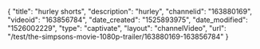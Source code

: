 {
    "title": "hurley shorts",
    "description": "hurley",
    "channelid": "163880169",
    "videoid": "163856784",
    "date_created": "1525893975",
    "date_modified": "1526002229",
    "type": "captivate",
    "layout": "channelVideo",
    "url": "\/test\/the-simpsons-movie-1080p-trailer\/163880169-163856784"
}
